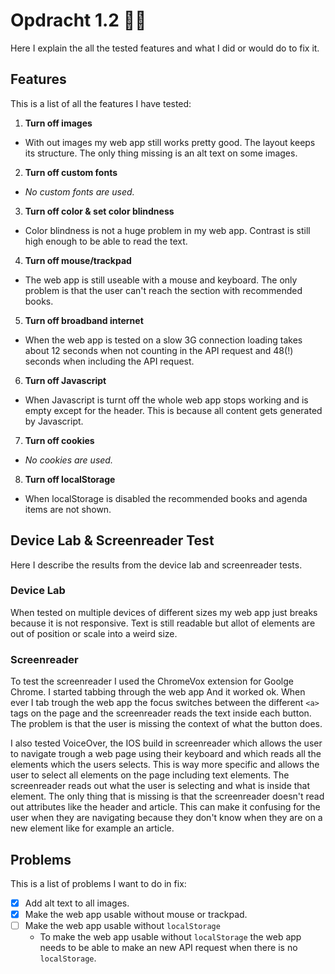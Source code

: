 # Opdracht 1.2 🏃🏻
Here I explain the all the tested features and what I did or would do to fix it.

## Features
This is a list of all the features I have tested:

1. __Turn off images__
  - With out images my web app still works pretty good. The layout keeps its structure. The only thing missing is an alt text on some images.
2. __Turn off custom fonts__
  - *No custom fonts are used.*
3. __Turn off color & set color blindness__
  - Color blindness is not a huge problem in my web app. Contrast is still high enough to be able to read the text.
4. __Turn off mouse/trackpad__
  - The web app is still useable with a mouse and keyboard. The only problem is that the user can't reach the section with recommended books.
5. __Turn off broadband internet__
  - When the web app is tested on a slow 3G connection loading takes about 12 seconds when not counting in the API request and 48(!) seconds when including the API request.
6. __Turn off Javascript__
  - When Javascript is turnt off the whole web app stops working and is empty except for the header. This is because all content gets generated by Javascript.
7. __Turn off cookies__
  - *No cookies are used.*
8. __Turn off localStorage__
  - When localStorage is disabled the recommended books and agenda items are not shown.

## Device Lab & Screenreader Test
Here I describe the results from the device lab and screenreader tests.

### Device Lab
When tested on multiple devices of different sizes my web app just breaks because it is not responsive. Text is still readable but allot of elements are out of position or scale into a weird size.

### Screenreader
To test the screenreader I used the ChromeVox extension for Goolge Chrome. I started tabbing through the web app And it worked ok. When ever I tab trough the web app the focus switches between the different `<a>` tags on the page and the screenreader reads the text inside each button. The problem is that the user is missing the context of what the button does.

I also tested VoiceOver, the IOS build in screenreader which allows the user to navigate trough a web page using their keyboard and which reads all the elements which the users selects. This is way more specific and allows the user to select all elements on the page including text elements. The screenreader reads out what the user is selecting and what is inside that element. The only thing that is missing is that the screenreader doesn't read out attributes like the header and article. This can make it confusing for the user when they are navigating because they don't know when they are on a new element like for example an article.

## Problems
This is a list of problems I want to do in fix:

- [x] Add alt text to all images.
- [X] Make the web app usable without mouse or trackpad.
- [ ] Make the web app usable without `localStorage`
  * To make the web app usable without `localStorage` the web app needs to be able to make an new API request when there is no `localStorage`.
